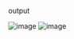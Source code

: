 output

![image](https://github.com/UbaydullohML/Bugs_FIX_VSCommunity/assets/75980506/395377d2-9e18-4d99-958d-3ee44b595123)
![image](https://github.com/UbaydullohML/Bugs_FIX_VSCommunity/assets/75980506/f166f023-52bc-4bfc-a1a3-ed3204db1c27)
